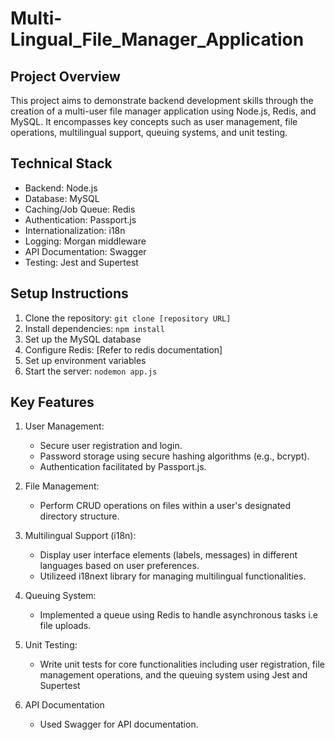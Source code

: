# Multi-Lingual_File_Manager_Application

## Project Overview
This project aims to demonstrate backend development skills through the creation of a multi-user file manager application using Node.js, Redis, and MySQL. It encompasses key concepts such as user management, file operations, multilingual support, queuing systems, and unit testing.

## Technical Stack
- Backend: Node.js
- Database: MySQL
- Caching/Job Queue: Redis
- Authentication: Passport.js
- Internationalization: i18n
- Logging: Morgan middleware
- API Documentation: Swagger
- Testing: Jest and Supertest

## Setup Instructions
1. Clone the repository: `git clone [repository URL]`
2. Install dependencies: `npm install`
3. Set up the MySQL database
4. Configure Redis: [Refer to redis documentation]
5. Set up environment variables
6. Start the server: `nodemon app.js`

## Key Features
1. User Management:
    - Secure user registration and login.
    - Password storage using secure hashing algorithms (e.g., bcrypt).
    - Authentication facilitated by Passport.js.

2. File Management:
    - Perform CRUD operations on files within a user's designated directory structure.

3. Multilingual Support (i18n):
    - Display user interface elements (labels, messages) in different languages based on user preferences.
    - Utilizeed i18next library for managing multilingual functionalities.

4. Queuing System:
    - Implemented a queue using Redis to handle asynchronous tasks i.e file uploads.

5. Unit Testing:
    - Write unit tests for core functionalities including user registration, file management operations, and the queuing system using Jest and Supertest

6. API Documentation
    - Used Swagger for API documentation.
